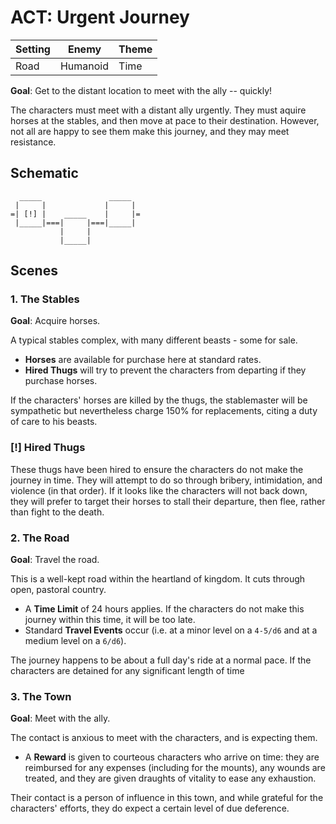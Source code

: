# ACT: Urgent Journey

| Setting  | Enemy    | Theme    |
|----------|----------|----------|
| Road     | Humanoid | Time     |

**Goal**: Get to the distant location to meet with the ally -- quickly!

The characters must meet with a distant ally urgently. They must aquire horses at the
stables, and then move at pace to their destination. However, not all are happy to see
them make this journey, and they may meet resistance.


## Schematic

      _____               _____
     |     |             |     |
    =| [!] |    _____    |     |=
     |_____|===|     |===|_____|
               |     |
               |_____|


## Scenes

### 1. The Stables

**Goal**: Acquire horses.

A typical stables complex, with many different beasts - some for sale.

- **Horses** are available for purchase here at standard rates.
- **Hired Thugs** will try to prevent the characters from departing if they purchase
  horses.

If the characters' horses are killed by the thugs, the stablemaster will be sympathetic
but nevertheless charge 150% for replacements, citing a duty of care to his beasts.

### [!] Hired Thugs

These thugs have been hired to ensure the characters do not make the journey in time.
They will attempt to do so through bribery, intimidation, and violence (in that order).
If it looks like the characters will not back down, they will prefer to target their
horses to stall their departure, then flee, rather than fight to the death.

### 2. The Road

**Goal**: Travel the road.

This is a well-kept road within the heartland of kingdom. It cuts through open, pastoral
country.

- A **Time Limit** of 24 hours applies. If the characters do not make this journey
  within this time, it will be too late.
- Standard **Travel Events** occur (i.e. at a minor level on a `4-5/d6` and at a medium
  level on a `6/d6`).

The journey happens to be about a full day's ride at a normal pace. If the characters
are detained for any significant length of time

### 3. The Town

**Goal**: Meet with the ally.

The contact is anxious to meet with the characters, and is expecting them.

- A **Reward** is given to courteous characters who arrive on time: they are reimbursed
  for any expenses (including for the mounts), any wounds are treated, and they are
  given draughts of vitality to ease any exhaustion.

Their contact is a person of influence in this town, and while grateful for the
characters' efforts, they do expect a certain level of due deference.
